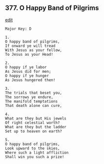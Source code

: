 
## 377.  O Happy Band of Pilgrims
[edit](https://docs.google.com/document/d/1GXZNe4Qx-o9dL4qW7eLila4M7QlgxfYl/edit?mode=html)



    Major Key: D

    1.
    O happy band of pilgrims,
    If onward ye will tread
    With Jesus as your fellow,
    To Jesus as your Head!

    2.
    O happy if ye labor
    As Jesus did for men;
    O happy if ye hunger
    As Jesus hungered then!

    3.
    The trials that beset you,
    The sorrows ye endure,
    The manifold temptations
    That death alone can cure,

    4.
    What are they but His jewels
    Of right celestial worth?
    What are they but the ladder
    Set up to heaven on earth?

    5.
    O happy band of pilgrims,
    Look upward to the skies,
    Where such a light affliction
    Shall win you such a prize!
